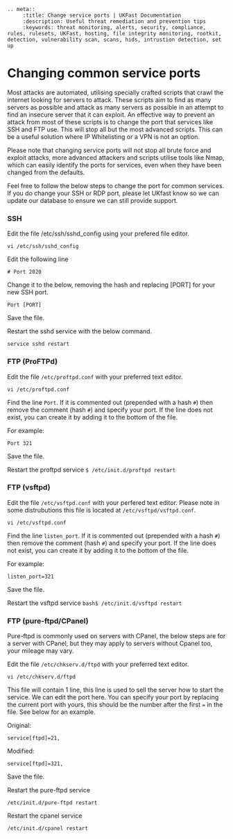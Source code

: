 ```eval_rst
.. meta::
     :title: Change service ports | UKFast Documentation
     :description: Useful threat remediation and prevention tips
     :keywords: threat monitoring, alerts, security, compliance, rules, rulesets, UKFast, hosting, file integrity monitoring, rootkit, detection, vulnerability scan, scans, hids, intrustion detection, set up
```

# Changing common service ports

Most attacks are automated, utilising specially crafted scripts that crawl the internet looking for servers to attack. These scripts aim to find as many servers as possible and attack as many servers as possible in an attempt to find an insecure server that it can exploit. An effective way to prevent an attack from most of these scripts is to change the port that services like SSH and FTP use. This will stop all but the most advanced scripts. This can be a useful solution where IP Whitelisting or a VPN is not an option.

Please note that changing service ports will not stop all brute force and exploit attacks, more advanced attackers and scripts utilise tools like Nmap, which can easily identify the ports for services, even when they have been changed from the defaults.

Feel free to follow the below steps to change the port for common services. If you do change your SSH or RDP port, please let UKfast know so we can update our database to ensure we can still provide support.

### SSH

Edit the file /etc/ssh/sshd_config using your prefered file editor.

`vi /etc/ssh/sshd_config`

Edit the following line

`# Port 2020`

Change it to the below, removing the hash and replacing [PORT] for your new SSH port.

`Port [PORT]`

Save the file.

Restart the sshd service with the below command.

`service sshd restart`

### FTP (ProFTPd)

Edit the file `/etc/proftpd.conf` with your preferred text editor.

`vi /etc/proftpd.conf`

Find the line `Port`. If it is commented out (prepended with a hash `#`) then remove the comment (hash `#`) and specify your port. If the line does not exist, you can create it by adding it to the bottom of the file.

For example:

`Port 321`

Save the file.

Restart the proftpd service
`$ /etc/init.d/proftpd restart`

### FTP (vsftpd)

Edit the file `/etc/vsftpd.conf` with your perfered text editor. Please note in some distrubutions this file is located at `/etc/vsftpd/vsftpd.conf`.

`vi /etc/vsftpd.conf`

Find the line `listen_port`. If it is commented out (prepended with a hash `#`) then remove the comment (hash `#`) and specify your port. If the line does not exist, you can create it by adding it to the bottom of the file.

For example:

`listen_port=321`

Save the file.

Restart the vsftpd service
`bash$ /etc/init.d/vsftpd restart`

### FTP (pure-ftpd/CPanel)

Pure-ftpd is commonly used on servers with CPanel, the below steps are for a server with CPanel, but they may apply to servers without Cpanel too, your mileage may vary.

Edit the file `/etc/chkserv.d/ftpd` with your preferred text editor.

`vi /etc/chkserv.d/ftpd`

This file will contain 1 line, this line is used to sell the server how to start the service. We can edit the port here. You can specify your port by replacing the current port with yours, this should be the number after the first `=` in the file. See below for an example.

Original:

`service[ftpd]=21,`

Modified:

`service[ftpd]=321,`

Save the file.

Restart the pure-ftpd service

`/etc/init.d/pure-ftpd restart`

Restart the cpanel service

`/etc/init.d/cpanel restart`
